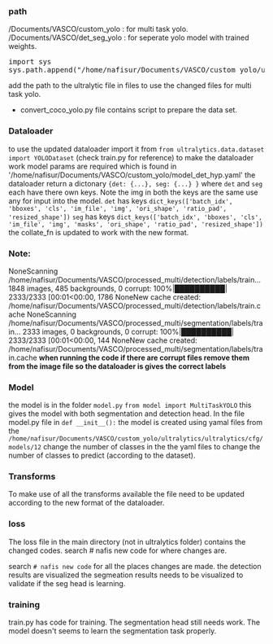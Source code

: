 ### path
/Documents/VASCO/custom_yolo : for multi task yolo.
/Documents/VASCO/det_seg_yolo : for seperate yolo model with trained weights.

<pre>
import sys
sys.path.append("/home/nafisur/Documents/VASCO/custom_yolo/ultralytics")</pre>

add the path to the ultralytic file in files to use the changed files for multi task yolo.

- convert_coco_yolo.py file contains script to prepare the data set.

### Dataloader

to use the updated dataloader import it from 
`from ultralytics.data.dataset import YOLODataset`
(check train.py for reference) to make the dataloader work model params are required which is found in  '/home/nafisur/Documents/VASCO/custom_yolo/model_det_hyp.yaml' the dataloader return a dictonary `{det: {...}, seg: {...} }` where `det` and `seg` each have there own keys. Note the img in both the keys are the same use any for input into the model.
`det` has keys `dict_keys(['batch_idx', 'bboxes', 'cls', 'im_file', 'img', 'ori_shape', 'ratio_pad', 'resized_shape'])`
`seg` has keys `dict_keys(['batch_idx', 'bboxes', 'cls', 'im_file', 'img', 'masks', 'ori_shape', 'ratio_pad', 'resized_shape'])`
the collate_fn is updated to work with the new format.
### Note:

NoneScanning /home/nafisur/Documents/VASCO/processed_multi/detection/labels/train... 1848 images, 485 backgrounds, 0 corrupt: 100%|██████████| 2333/2333 [00:01<00:00, 1786
NoneNew cache created: /home/nafisur/Documents/VASCO/processed_multi/detection/labels/train.cache
NoneScanning /home/nafisur/Documents/VASCO/processed_multi/segmentation/labels/train... 2333 images, 0 backgrounds, 0 corrupt: 100%|██████████| 2333/2333 [00:01<00:00, 144
NoneNew cache created: /home/nafisur/Documents/VASCO/processed_multi/segmentation/labels/train.cache
**when running the code if there are corrupt files remove them from the image file so the dataloader is gives the correct labels**

### Model

the model is in the folder `model.py`
`from model import MultiTaskYOLO`
this gives the model with both segmentation and detection head.
In the file model.py file in `def __init__():` the model is created using yamal files from the `/home/nafisur/Documents/VASCO/custom_yolo/ultralytics/ultralytics/cfg/models/12` change the number of classes in the the yaml files to change the number of classes to predict (according to the dataset).

### Transforms

To make use of all the transforms available the file need to be updated according to the new format of the dataloader.

### loss

The loss file in the main directory (not in ultralytics folder) contains the changed codes. search # nafis new code for where changes are.

search `# nafis new code` for all the places changes are made.
the detection results are visualized the segmeation results needs to be visualized to validate if the seg head is learning.

### training
train.py has code for training. The segmentation head still needs work. The model doesn't seems to learn the segmentation task properly.